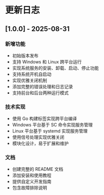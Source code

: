 # 更新日志

## [1.0.0] - 2025-08-31

### 新增功能
- 初始版本发布
- 支持 Windows 和 Linux 跨平台运行
- 实现系统服务的安装、卸载、启动、停止功能
- 支持系统开机自启动
- 实现优雅关闭机制
- 添加完整的错误处理和日志记录
- 支持前台和后台两种运行模式

### 技术实现
- 使用 Go 构建标签实现跨平台编译
- Windows 平台基于 SC 命令实现服务管理
- Linux 平台基于 systemd 实现服务管理
- 使用信号处理实现优雅关闭
- 模块化设计，易于扩展和维护

### 文档
- 创建完整的 README 文档
- 添加安装和使用教程
- 提供自定义开发指南
- 包含故障排除说明
